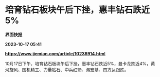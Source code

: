 # 培育钻石板块午后下挫，惠丰钻石跌近5%
**界面快报**

**2023-10-17 05:41**

**https://www.jiemian.com/article/10238914.html**

10月17日下午，培育钻石板块午后下挫，惠丰钻石跌近5%，曼卡龙跌近4%，黄河旋风、国机精工、力量钻石、中兵红箭、潮宏基、四方达跟跌。